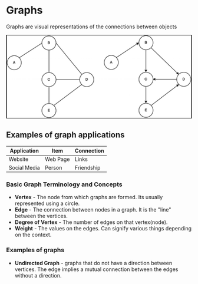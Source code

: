 # Graphs

Graphs are visual representations of the connections between objects

![graphs](./graphs.png)

## Examples of graph applications

Application | Item | Connection
----------- | ---- | ----------
Website | Web Page | Links
Social Media | Person | Friendship

### Basic Graph Terminology and Concepts

* **Vertex** - The node from which graphs are formed. Its usually represented using a circle.
* **Edge** - The connection between nodes in a graph. It is the "line" between the vertices.
* **Degree of Vertex** - The number of edges on that vertex(node).
* **Weight** - The values on the edges. Can signify various things depending on the context.

### Examples of graphs

* **Undirected Graph** - graphs that do not have a direction between vertices. The edge implies a mutual connection between the edges without a direction.
